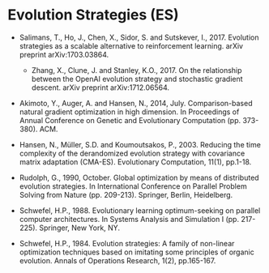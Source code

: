 # Evolution Strategies (ES)

* Salimans, T., Ho, J., Chen, X., Sidor, S. and Sutskever, I., 2017. Evolution strategies as a scalable alternative to reinforcement learning. arXiv preprint arXiv:1703.03864.

  * Zhang, X., Clune, J. and Stanley, K.O., 2017. On the relationship between the OpenAI evolution strategy and stochastic gradient descent. arXiv preprint arXiv:1712.06564.

* Akimoto, Y., Auger, A. and Hansen, N., 2014, July. Comparison-based natural gradient optimization in high dimension. In Proceedings of Annual Conference on Genetic and Evolutionary Computation (pp. 373-380). ACM.

* Hansen, N., Müller, S.D. and Koumoutsakos, P., 2003. Reducing the time complexity of the derandomized evolution strategy with covariance matrix adaptation (CMA-ES). Evolutionary Computation, 11(1), pp.1-18.

* Rudolph, G., 1990, October. Global optimization by means of distributed evolution strategies. In International Conference on Parallel Problem Solving from Nature (pp. 209-213). Springer, Berlin, Heidelberg.

* Schwefel, H.P., 1988. Evolutionary learning optimum-seeking on parallel computer architectures. In Systems Analysis and Simulation I (pp. 217-225). Springer, New York, NY.

* Schwefel, H.P., 1984. Evolution strategies: A family of non-linear optimization techniques based on imitating some principles of organic evolution. Annals of Operations Research, 1(2), pp.165-167.
